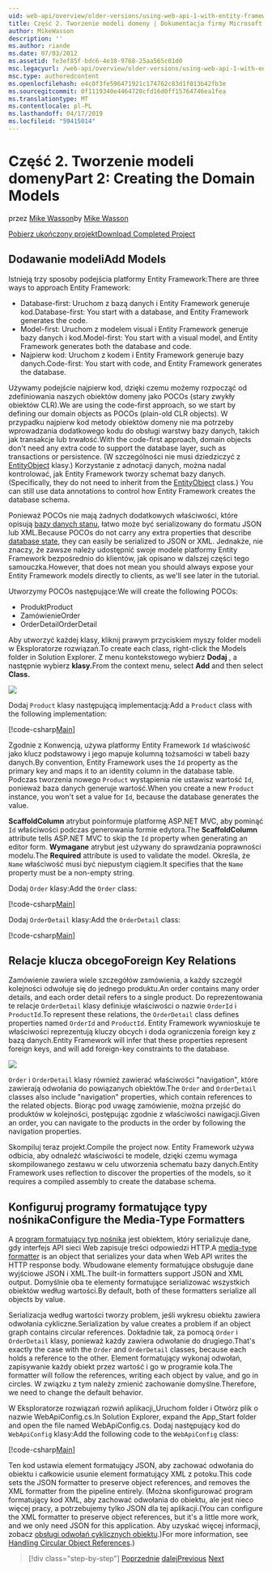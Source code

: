 ```yaml
---
uid: web-api/overview/older-versions/using-web-api-1-with-entity-framework-5/using-web-api-with-entity-framework-part-2
title: Część 2. Tworzenie modeli domeny | Dokumentacja firmy Microsoft
author: MikeWasson
description: ''
ms.author: riande
ms.date: 07/03/2012
ms.assetid: fe3ef85f-bdc6-4e10-9768-25aa565c01d0
msc.legacyurl: /web-api/overview/older-versions/using-web-api-1-with-entity-framework-5/using-web-api-with-entity-framework-part-2
msc.type: authoredcontent
ms.openlocfilehash: e4c0f3fe596471921c174762c83d1f013b42fb3e
ms.sourcegitcommit: 0f1119340e4464720cfd16d0ff15764746ea1fea
ms.translationtype: MT
ms.contentlocale: pl-PL
ms.lasthandoff: 04/17/2019
ms.locfileid: "59415014"
---
```

# <a name="part-2-creating-the-domain-models"></a><span data-ttu-id="ecf1c-102">Część 2. Tworzenie modeli domeny</span><span class="sxs-lookup"><span data-stu-id="ecf1c-102">Part 2: Creating the Domain Models</span></span>

<span data-ttu-id="ecf1c-103">przez [Mike Wasson](https://github.com/MikeWasson)</span><span class="sxs-lookup"><span data-stu-id="ecf1c-103">by [Mike Wasson](https://github.com/MikeWasson)</span></span>

[<span data-ttu-id="ecf1c-104">Pobierz ukończony projekt</span><span class="sxs-lookup"><span data-stu-id="ecf1c-104">Download Completed Project</span></span>](http://code.msdn.microsoft.com/ASP-NET-Web-API-with-afa30545)

## <a name="add-models"></a><span data-ttu-id="ecf1c-105">Dodawanie modeli</span><span class="sxs-lookup"><span data-stu-id="ecf1c-105">Add Models</span></span>

<span data-ttu-id="ecf1c-106">Istnieją trzy sposoby podejścia platformy Entity Framework:</span><span class="sxs-lookup"><span data-stu-id="ecf1c-106">There are three ways to approach Entity Framework:</span></span>

- <span data-ttu-id="ecf1c-107">Database-first: Uruchom z bazą danych i Entity Framework generuje kod.</span><span class="sxs-lookup"><span data-stu-id="ecf1c-107">Database-first: You start with a database, and Entity Framework generates the code.</span></span>
- <span data-ttu-id="ecf1c-108">Model-first: Uruchom z modelem visual i Entity Framework generuje bazy danych i kod.</span><span class="sxs-lookup"><span data-stu-id="ecf1c-108">Model-first: You start with a visual model, and Entity Framework generates both the database and code.</span></span>
- <span data-ttu-id="ecf1c-109">Najpierw kod: Uruchom z kodem i Entity Framework generuje bazy danych.</span><span class="sxs-lookup"><span data-stu-id="ecf1c-109">Code-first: You start with code, and Entity Framework generates the database.</span></span>

<span data-ttu-id="ecf1c-110">Używamy podejście najpierw kod, dzięki czemu możemy rozpocząć od zdefiniowania naszych obiektów domeny jako POCOs (stary zwykły obiektów CLR).</span><span class="sxs-lookup"><span data-stu-id="ecf1c-110">We are using the code-first approach, so we start by defining our domain objects as POCOs (plain-old CLR objects).</span></span> <span data-ttu-id="ecf1c-111">W przypadku najpierw kod metody obiektów domeny nie ma potrzeby wprowadzania dodatkowego kodu do obsługi warstwy bazy danych, takich jak transakcje lub trwałość.</span><span class="sxs-lookup"><span data-stu-id="ecf1c-111">With the code-first approach, domain objects don't need any extra code to support the database layer, such as transactions or persistence.</span></span> <span data-ttu-id="ecf1c-112">(W szczególności nie musi dziedziczyć z [EntityObject](https://msdn.microsoft.com/library/system.data.objects.dataclasses.entityobject.aspx) klasy.) Korzystanie z adnotacji danych, można nadal kontrolować, jak Entity Framework tworzy schemat bazy danych.</span><span class="sxs-lookup"><span data-stu-id="ecf1c-112">(Specifically, they do not need to inherit from the [EntityObject](https://msdn.microsoft.com/library/system.data.objects.dataclasses.entityobject.aspx) class.) You can still use data annotations to control how Entity Framework creates the database schema.</span></span>

<span data-ttu-id="ecf1c-113">Ponieważ POCOs nie mają żadnych dodatkowych właściwości, które opisują [bazy danych stanu](https://msdn.microsoft.com/library/system.data.entitystate.aspx), łatwo może być serializowany do formatu JSON lub XML.</span><span class="sxs-lookup"><span data-stu-id="ecf1c-113">Because POCOs do not carry any extra properties that describe [database state](https://msdn.microsoft.com/library/system.data.entitystate.aspx), they can easily be serialized to JSON or XML.</span></span> <span data-ttu-id="ecf1c-114">Jednakże, nie znaczy, że zawsze należy udostępnić swoje modele platformy Entity Framework bezpośrednio do klientów, jak opisano w dalszej części tego samouczka.</span><span class="sxs-lookup"><span data-stu-id="ecf1c-114">However, that does not mean you should always expose your Entity Framework models directly to clients, as we'll see later in the tutorial.</span></span>

<span data-ttu-id="ecf1c-115">Utworzymy POCOs następujące:</span><span class="sxs-lookup"><span data-stu-id="ecf1c-115">We will create the following POCOs:</span></span>

- <span data-ttu-id="ecf1c-116">Produkt</span><span class="sxs-lookup"><span data-stu-id="ecf1c-116">Product</span></span>
- <span data-ttu-id="ecf1c-117">Zamówienie</span><span class="sxs-lookup"><span data-stu-id="ecf1c-117">Order</span></span>
- <span data-ttu-id="ecf1c-118">OrderDetail</span><span class="sxs-lookup"><span data-stu-id="ecf1c-118">OrderDetail</span></span>

<span data-ttu-id="ecf1c-119">Aby utworzyć każdej klasy, kliknij prawym przyciskiem myszy folder modeli w Eksploratorze rozwiązań.</span><span class="sxs-lookup"><span data-stu-id="ecf1c-119">To create each class, right-click the Models folder in Solution Explorer.</span></span> <span data-ttu-id="ecf1c-120">Z menu kontekstowego wybierz **Dodaj** , a następnie wybierz **klasy.**</span><span class="sxs-lookup"><span data-stu-id="ecf1c-120">From the context menu, select **Add** and then select **Class.**</span></span>

![](using-web-api-with-entity-framework-part-2/_static/image1.png)

<span data-ttu-id="ecf1c-121">Dodaj `Product` klasy następującą implementacją:</span><span class="sxs-lookup"><span data-stu-id="ecf1c-121">Add a `Product` class with the following implementation:</span></span>

[!code-csharp[Main](using-web-api-with-entity-framework-part-2/samples/sample1.cs)]

<span data-ttu-id="ecf1c-122">Zgodnie z Konwencją, używa platformy Entity Framework `Id` właściwość jako klucz podstawowy i jego mapuje kolumną tożsamości w tabeli bazy danych.</span><span class="sxs-lookup"><span data-stu-id="ecf1c-122">By convention, Entity Framework uses the `Id` property as the primary key and maps it to an identity column in the database table.</span></span> <span data-ttu-id="ecf1c-123">Podczas tworzenia nowego `Product` wystąpienia nie ustawisz wartość `Id`, ponieważ baza danych generuje wartość.</span><span class="sxs-lookup"><span data-stu-id="ecf1c-123">When you create a new `Product` instance, you won't set a value for `Id`, because the database generates the value.</span></span>

<span data-ttu-id="ecf1c-124">**ScaffoldColumn** atrybut poinformuje platformę ASP.NET MVC, aby pominąć `Id` właściwości podczas generowania formie edytora.</span><span class="sxs-lookup"><span data-stu-id="ecf1c-124">The **ScaffoldColumn** attribute tells ASP.NET MVC to skip the `Id` property when generating an editor form.</span></span> <span data-ttu-id="ecf1c-125">**Wymagane** atrybut jest używany do sprawdzania poprawności modelu.</span><span class="sxs-lookup"><span data-stu-id="ecf1c-125">The **Required** attribute is used to validate the model.</span></span> <span data-ttu-id="ecf1c-126">Określa, że `Name` właściwość musi być niepustym ciągiem.</span><span class="sxs-lookup"><span data-stu-id="ecf1c-126">It specifies that the `Name` property must be a non-empty string.</span></span>

<span data-ttu-id="ecf1c-127">Dodaj `Order` klasy:</span><span class="sxs-lookup"><span data-stu-id="ecf1c-127">Add the `Order` class:</span></span>

[!code-csharp[Main](using-web-api-with-entity-framework-part-2/samples/sample2.cs)]

<span data-ttu-id="ecf1c-128">Dodaj `OrderDetail` klasy:</span><span class="sxs-lookup"><span data-stu-id="ecf1c-128">Add the `OrderDetail` class:</span></span>

[!code-csharp[Main](using-web-api-with-entity-framework-part-2/samples/sample3.cs)]

## <a name="foreign-key-relations"></a><span data-ttu-id="ecf1c-129">Relacje klucza obcego</span><span class="sxs-lookup"><span data-stu-id="ecf1c-129">Foreign Key Relations</span></span>

<span data-ttu-id="ecf1c-130">Zamówienie zawiera wiele szczegółów zamówienia, a każdy szczegół kolejności odwołuje się do jednego produktu.</span><span class="sxs-lookup"><span data-stu-id="ecf1c-130">An order contains many order details, and each order detail refers to a single product.</span></span> <span data-ttu-id="ecf1c-131">Do reprezentowania te relacje `OrderDetail` klasy definiuje właściwości o nazwie `OrderId` i `ProductId`.</span><span class="sxs-lookup"><span data-stu-id="ecf1c-131">To represent these relations, the `OrderDetail` class defines properties named `OrderId` and `ProductId`.</span></span> <span data-ttu-id="ecf1c-132">Entity Framework wywnioskuje te właściwości reprezentują kluczy obcych i doda ograniczenia foreign key z bazą danych.</span><span class="sxs-lookup"><span data-stu-id="ecf1c-132">Entity Framework will infer that these properties represent foreign keys, and will add foreign-key constraints to the database.</span></span>

![](using-web-api-with-entity-framework-part-2/_static/image2.png)

<span data-ttu-id="ecf1c-133">`Order` i `OrderDetail` klasy również zawierać właściwości "navigation", które zawierają odwołania do powiązanych obiektów.</span><span class="sxs-lookup"><span data-stu-id="ecf1c-133">The `Order` and `OrderDetail` classes also include "navigation" properties, which contain references to the related objects.</span></span> <span data-ttu-id="ecf1c-134">Biorąc pod uwagę zamówienie, można przejść do produktów w kolejności, postępując zgodnie z właściwości nawigacji.</span><span class="sxs-lookup"><span data-stu-id="ecf1c-134">Given an order, you can navigate to the products in the order by following the navigation properties.</span></span>

<span data-ttu-id="ecf1c-135">Skompiluj teraz projekt.</span><span class="sxs-lookup"><span data-stu-id="ecf1c-135">Compile the project now.</span></span> <span data-ttu-id="ecf1c-136">Entity Framework używa odbicia, aby odnaleźć właściwości te modele, dzięki czemu wymaga skompilowanego zestawu w celu utworzenia schematu bazy danych.</span><span class="sxs-lookup"><span data-stu-id="ecf1c-136">Entity Framework uses reflection to discover the properties of the models, so it requires a compiled assembly to create the database schema.</span></span>

## <a name="configure-the-media-type-formatters"></a><span data-ttu-id="ecf1c-137">Konfiguruj programy formatujące typy nośnika</span><span class="sxs-lookup"><span data-stu-id="ecf1c-137">Configure the Media-Type Formatters</span></span>

<span data-ttu-id="ecf1c-138">A [program formatujący typ nośnika](../../formats-and-model-binding/media-formatters.md) jest obiektem, który serializuje dane, gdy interfejs API sieci Web zapisuje treści odpowiedzi HTTP.</span><span class="sxs-lookup"><span data-stu-id="ecf1c-138">A [media-type formatter](../../formats-and-model-binding/media-formatters.md) is an object that serializes your data when Web API writes the HTTP response body.</span></span> <span data-ttu-id="ecf1c-139">Wbudowane elementy formatujące obsługuje dane wyjściowe JSON i XML.</span><span class="sxs-lookup"><span data-stu-id="ecf1c-139">The built-in formatters support JSON and XML output.</span></span> <span data-ttu-id="ecf1c-140">Domyślnie oba te elementy formatujące serializować wszystkich obiektów według wartości.</span><span class="sxs-lookup"><span data-stu-id="ecf1c-140">By default, both of these formatters serialize all objects by value.</span></span>

<span data-ttu-id="ecf1c-141">Serializacja według wartości tworzy problem, jeśli wykresu obiektu zawiera odwołania cykliczne.</span><span class="sxs-lookup"><span data-stu-id="ecf1c-141">Serialization by value creates a problem if an object graph contains circular references.</span></span> <span data-ttu-id="ecf1c-142">Dokładnie tak, za pomocą `Order` i `OrderDetail` klasy, ponieważ każdy zawiera odwołanie do drugiego.</span><span class="sxs-lookup"><span data-stu-id="ecf1c-142">That's exactly the case with the `Order` and `OrderDetail` classes, because each holds a reference to the other.</span></span> <span data-ttu-id="ecf1c-143">Element formatujący wykonaj odwołań, zapisywanie każdy obiekt przez wartość i go w programie koła.</span><span class="sxs-lookup"><span data-stu-id="ecf1c-143">The formatter will follow the references, writing each object by value, and go in circles.</span></span> <span data-ttu-id="ecf1c-144">W związku z tym należy zmienić zachowanie domyślne.</span><span class="sxs-lookup"><span data-stu-id="ecf1c-144">Therefore, we need to change the default behavior.</span></span>

<span data-ttu-id="ecf1c-145">W Eksploratorze rozwiązań rozwiń aplikacji\_Uruchom folder i Otwórz plik o nazwie WebApiConfig.cs.</span><span class="sxs-lookup"><span data-stu-id="ecf1c-145">In Solution Explorer, expand the App\_Start folder and open the file named WebApiConfig.cs.</span></span> <span data-ttu-id="ecf1c-146">Dodaj następujący kod do `WebApiConfig` klasy:</span><span class="sxs-lookup"><span data-stu-id="ecf1c-146">Add the following code to the `WebApiConfig` class:</span></span>

[!code-csharp[Main](using-web-api-with-entity-framework-part-2/samples/sample4.cs?highlight=11)]

<span data-ttu-id="ecf1c-147">Ten kod ustawia element formatujący JSON, aby zachować odwołania do obiektu i całkowicie usunie element formatujący XML z potoku.</span><span class="sxs-lookup"><span data-stu-id="ecf1c-147">This code sets the JSON formatter to preserve object references, and removes the XML formatter from the pipeline entirely.</span></span> <span data-ttu-id="ecf1c-148">(Można skonfigurować program formatujący kod XML, aby zachować odwołania do obiektu, ale jest nieco więcej pracy, a potrzebujemy tylko JSON dla tej aplikacji.</span><span class="sxs-lookup"><span data-stu-id="ecf1c-148">(You can configure the XML formatter to preserve object references, but it's a little more work, and we only need JSON for this application.</span></span> <span data-ttu-id="ecf1c-149">Aby uzyskać więcej informacji, zobacz [obsługi odwołań cyklicznych obiektu](../../formats-and-model-binding/json-and-xml-serialization.md#handling_circular_object_references).)</span><span class="sxs-lookup"><span data-stu-id="ecf1c-149">For more information, see [Handling Circular Object References](../../formats-and-model-binding/json-and-xml-serialization.md#handling_circular_object_references).)</span></span>

> [!div class="step-by-step"]
> <span data-ttu-id="ecf1c-150">[Poprzednie](using-web-api-with-entity-framework-part-1.md)
> [dalej](using-web-api-with-entity-framework-part-3.md)</span><span class="sxs-lookup"><span data-stu-id="ecf1c-150">[Previous](using-web-api-with-entity-framework-part-1.md)
[Next](using-web-api-with-entity-framework-part-3.md)</span></span>
